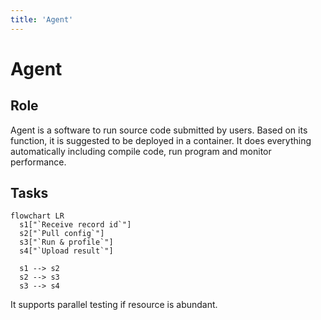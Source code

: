 ```yaml
---
title: 'Agent'
---
```


# Agent

## Role

Agent is a software to run source code submitted by users.
Based on its function, it is suggested to be deployed in a container.
It does everything automatically including compile code, run program and monitor performance.

## Tasks

```mermaid
flowchart LR
  s1["`Receive record id`"]
  s2["`Pull config`"]
  s3["`Run & profile`"]
  s4["`Upload result`"]

  s1 --> s2
  s2 --> s3
  s3 --> s4
```

It supports parallel testing if resource is abundant.
